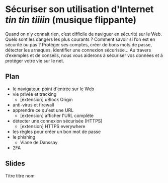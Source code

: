 # Sécuriser son utilisation d'Internet *tin tin tiiiin* (musique flippante)

Quand on n’y connait rien, c’est difficile de naviguer en sécurité sur le Web. Quels sont les dangers les plus
courants ? Comment savoir si l’on est en sécurité ou pas ? Protéger ses comptes, créer de bons mots de
passe, détecter les arnaques, identifier une connexion sécurisée... Au travers d’exemples et de conseils,
nous vous aiderons à sécuriser vos données et à protéger votre vie sur le net.

## Plan

 * le navigateur, point d'entrée sur le Web
 * vie privée et tracking
    * [extension] uBlock Origin
 * anti-virus et firewall
 * apprendre ce qu'est une URL
    * [extension] afficher l'URL complète
 * détecter une connexion sécurisée (HTTPS)
    * [extension] HTTPS everywhere
 * les règles pour créer un bon mot de passe
 * le phishing
    * Viane de Danssay
 * 2FA

## Slides

Titre
    titre
    nom

